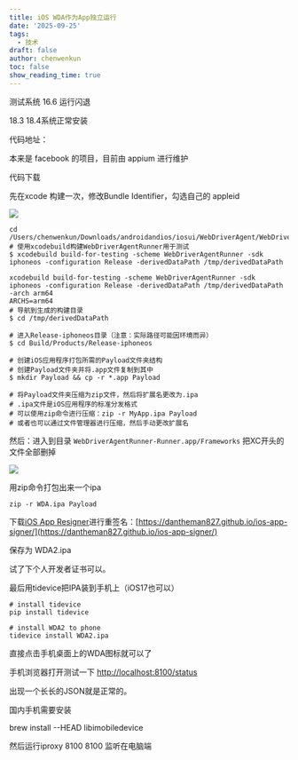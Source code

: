 ```yaml
---
title: iOS WDA作为App独立运行
date: '2025-09-25'
tags:
  - 技术
draft: false
author: chenwenkun
toc: false
show_reading_time: true
---
```

测试系统 16.6 运行闪退

18.3 18.4系统正常安装

代码地址：

本来是 facebook 的项目，目前由 appium 进行维护

代码下载

先在xcode 构建一次，修改Bundle Identifier，勾选自己的 appleid

![](https://prod-files-secure.s3.us-west-2.amazonaws.com/c205fb54-92b2-4987-8be3-972b67d27acc/cb756a73-27bc-4b0d-951a-858df3344b59/image.png?X-Amz-Algorithm=AWS4-HMAC-SHA256&X-Amz-Content-Sha256=UNSIGNED-PAYLOAD&X-Amz-Credential=ASIAZI2LB466WH2UPNCL%2F20251016%2Fus-west-2%2Fs3%2Faws4_request&X-Amz-Date=20251016T005117Z&X-Amz-Expires=3600&X-Amz-Security-Token=IQoJb3JpZ2luX2VjENj%2F%2F%2F%2F%2F%2F%2F%2F%2F%2FwEaCXVzLXdlc3QtMiJIMEYCIQCFyXxaTp89VzVBO1gwz5UePwFUUbc9mQ9q57r3iZrO0QIhAOrUBHG5i%2FRQBrIBovfikKcqMcEcm6oZu0ebXSE6B9pNKogECIH%2F%2F%2F%2F%2F%2F%2F%2F%2F%2FwEQABoMNjM3NDIzMTgzODA1IgwXcVbSETBAsynxzJAq3AM%2BSRX5KhQOwKn0g58S8kA%2BNsZug8r34aK1HTobSh76RNEqzCXVxeVWunqOt%2FZMyPOCjSNA5TOSvlkucg8rxQtd1gZqr1f3PZyz2PvuhlzehkQxu3xBz7VNu4Sjo%2FHl12PlEkO7u2Ay02gv64jgDiV9W%2FmnczWQSjto4SxDMV9vri5YNk9f%2B9jZ9zcsRYd8oY3GmQl2qYhB6AHWvSka6z%2BXtvLd5INBnx372bd%2BnZbjvuj7v6CVnIwZCEcQu7XH5X3PUvkQN6xiccvtYVVD7kUWGozWwyYTUSPzPW44TUepJT4flXT9vJahCSq6hjG6YOeWJJ0BRHYfwJxojM5tRUG05x7kyK7iTy7oO2qcaXI%2BYMSUVKOC4vubkBLMzQRAjMGmm6aggXwAbZcrrse2PtXkMRnQA27L6ZOIQV8V3pf6%2FhfrCzqsyyKfWGod47PFaZASuk0IWIjTQg315B8AZK%2Bj6EkPgqb2FWCjUbzdvRxpEvaY1PMHy91ugY6g3tc0b08nxdz460ugfOVMXXS1j2ap%2BfKTfqbLODixnYZdzEQ9s5YjbEd5XcMI6UeI2vsdPYWHYY1KrZ4XJRA7Bvw4uQ1b4vlGy%2F2dbJe%2B0RmcnSobBiWyKcUNOTGfyZHBpjCf8MDHBjqkAUHdSo%2BxPC3mhf9mSY2vuj8yHsQmon1IF5dITUDzDs9v5vzQOdFVE9LjOTQAu4XgyUB3vpts6ZXMcX4rdm%2FchfbXN1c7CeCi6w%2BdGkek%2BYcufNRM9ldEE%2FArOhqRdoDyMQeP83W22t6a%2BPvqhp6P2baFIOxYV1ZPFUsZf5HzDO3L%2BLUDs6t7E9J7GexpZFFDEQqPgDI9O1cCJ%2BmRDvI5g2HtSejT&X-Amz-Signature=9c7358d7380c062fcd55c05c55a48dc18857b5aafaf81a74f20db7b945e03f64&X-Amz-SignedHeaders=host&x-amz-checksum-mode=ENABLED&x-id=GetObject)

```shell
cd /Users/chenwenkun/Downloads/androidandios/iosui/WebDriverAgent/WebDriverAgent
# 使用xcodebuild构建WebDriverAgentRunner用于测试
$ xcodebuild build-for-testing -scheme WebDriverAgentRunner -sdk iphoneos -configuration Release -derivedDataPath /tmp/derivedDataPath

xcodebuild build-for-testing -scheme WebDriverAgentRunner -sdk iphoneos -configuration Release -derivedDataPath /tmp/derivedDataPath -arch arm64
ARCHS=arm64
# 导航到生成的构建目录
$ cd /tmp/derivedDataPath

# 进入Release-iphoneos目录（注意：实际路径可能因环境而异）
$ cd Build/Products/Release-iphoneos

# 创建iOS应用程序打包所需的Payload文件夹结构
# 创建Payload文件夹并将.app文件复制到其中
$ mkdir Payload && cp -r *.app Payload

# 将Payload文件夹压缩为zip文件，然后将扩展名更改为.ipa
# .ipa文件是iOS应用程序的标准分发格式
# 可以使用zip命令进行压缩：zip -r MyApp.ipa Payload
# 或者也可以通过文件管理器进行压缩，然后手动更改扩展名
```

然后：进入到目录 `WebDriverAgentRunner-Runner.app/Frameworks` 把XC开头的文件全部删掉

![](https://prod-files-secure.s3.us-west-2.amazonaws.com/c205fb54-92b2-4987-8be3-972b67d27acc/358b8d2b-1bfe-4fb9-beb5-83e1de5f201e/image.png?X-Amz-Algorithm=AWS4-HMAC-SHA256&X-Amz-Content-Sha256=UNSIGNED-PAYLOAD&X-Amz-Credential=ASIAZI2LB466WH2UPNCL%2F20251016%2Fus-west-2%2Fs3%2Faws4_request&X-Amz-Date=20251016T005117Z&X-Amz-Expires=3600&X-Amz-Security-Token=IQoJb3JpZ2luX2VjENj%2F%2F%2F%2F%2F%2F%2F%2F%2F%2FwEaCXVzLXdlc3QtMiJIMEYCIQCFyXxaTp89VzVBO1gwz5UePwFUUbc9mQ9q57r3iZrO0QIhAOrUBHG5i%2FRQBrIBovfikKcqMcEcm6oZu0ebXSE6B9pNKogECIH%2F%2F%2F%2F%2F%2F%2F%2F%2F%2FwEQABoMNjM3NDIzMTgzODA1IgwXcVbSETBAsynxzJAq3AM%2BSRX5KhQOwKn0g58S8kA%2BNsZug8r34aK1HTobSh76RNEqzCXVxeVWunqOt%2FZMyPOCjSNA5TOSvlkucg8rxQtd1gZqr1f3PZyz2PvuhlzehkQxu3xBz7VNu4Sjo%2FHl12PlEkO7u2Ay02gv64jgDiV9W%2FmnczWQSjto4SxDMV9vri5YNk9f%2B9jZ9zcsRYd8oY3GmQl2qYhB6AHWvSka6z%2BXtvLd5INBnx372bd%2BnZbjvuj7v6CVnIwZCEcQu7XH5X3PUvkQN6xiccvtYVVD7kUWGozWwyYTUSPzPW44TUepJT4flXT9vJahCSq6hjG6YOeWJJ0BRHYfwJxojM5tRUG05x7kyK7iTy7oO2qcaXI%2BYMSUVKOC4vubkBLMzQRAjMGmm6aggXwAbZcrrse2PtXkMRnQA27L6ZOIQV8V3pf6%2FhfrCzqsyyKfWGod47PFaZASuk0IWIjTQg315B8AZK%2Bj6EkPgqb2FWCjUbzdvRxpEvaY1PMHy91ugY6g3tc0b08nxdz460ugfOVMXXS1j2ap%2BfKTfqbLODixnYZdzEQ9s5YjbEd5XcMI6UeI2vsdPYWHYY1KrZ4XJRA7Bvw4uQ1b4vlGy%2F2dbJe%2B0RmcnSobBiWyKcUNOTGfyZHBpjCf8MDHBjqkAUHdSo%2BxPC3mhf9mSY2vuj8yHsQmon1IF5dITUDzDs9v5vzQOdFVE9LjOTQAu4XgyUB3vpts6ZXMcX4rdm%2FchfbXN1c7CeCi6w%2BdGkek%2BYcufNRM9ldEE%2FArOhqRdoDyMQeP83W22t6a%2BPvqhp6P2baFIOxYV1ZPFUsZf5HzDO3L%2BLUDs6t7E9J7GexpZFFDEQqPgDI9O1cCJ%2BmRDvI5g2HtSejT&X-Amz-Signature=b240be93666900ba9cd5118321e8e786db8a3e7df4f3fb1e0945ddfaaeed0bf4&X-Amz-SignedHeaders=host&x-amz-checksum-mode=ENABLED&x-id=GetObject)

用zip命令打包出来一个ipa

```shell
zip -r WDA.ipa Payload
```

下载[iOS App Resigner](https://zhida.zhihu.com/search?content_id=237756070&content_type=Article&match_order=1&q=iOS%20App%20Resigner&zd_token=eyJhbGciOiJIUzI1NiIsInR5cCI6IkpXVCJ9.eyJpc3MiOiJ6aGlkYV9zZXJ2ZXIiLCJleHAiOjE3NDQzNTQ0ODAsInEiOiJpT1MgQXBwIFJlc2lnbmVyIiwiemhpZGFfc291cmNlIjoiZW50aXR5IiwiY29udGVudF9pZCI6MjM3NzU2MDcwLCJjb250ZW50X3R5cGUiOiJBcnRpY2xlIiwibWF0Y2hfb3JkZXIiOjEsInpkX3Rva2VuIjpudWxsfQ.XGwOKX0ujlvhojSuRT3SlA0sDFnQK-FxDJr60CX6YqU&zhida_source=entity)进行重签名：[https://dantheman827.github.io/ios-app-signer/](https://dantheman827.github.io/ios-app-signer/)

保存为 WDA2.ipa

试了下个人开发者证书可以。

最后用tidevice把IPA装到手机上（iOS17也可以）

```shell
# install tidevice
pip install tidevice

# install WDA2 to phone
tidevice install WDA2.ipa
```

直接点击手机桌面上的WDA图标就可以了

手机浏览器打开测试一下 [http://localhost:8100/status](http://localhost:8100/status)

出现一个长长的JSON就是正常的。

国内手机需要安装

brew install --HEAD libimobiledevice

然后运行iproxy 8100 8100 监听在电脑端

